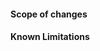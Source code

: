 <!--
Thank you for contributing to the sweep-arduino repository!

Before opening a pull request, please: 

1. Format the modified code.
    Follow the format and conventions of the existing code
2. Test the modified code.
    Try to run any and all tests or examples provided. Add any examples needed to exercise your modified code.

Adhering to these guidelines will help speed up the review process and get your changes integrated more quickly.
-->


#### Scope of changes
<!-- 
Describe the scope of any changes made. 
What does the Pull Request accomplish? 
Summarize what parts of the code were modified to implement the change.
-->

#### Known Limitations
<!-- 
Describe any known limitations.
If the change does not yet support a certain features note that here.
-->